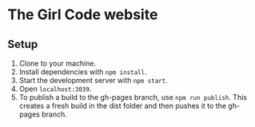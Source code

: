 # The Girl Code website

## Setup

1. Clone to your machine.
2. Install dependencies with `npm install`.
3. Start the development server with `npm start`.
4. Open `localhost:3039`.
5. To publish a build to the gh-pages branch, use `npm run publish`. This creates a fresh build in the dist folder and then pushes it to the gh-pages branch.
